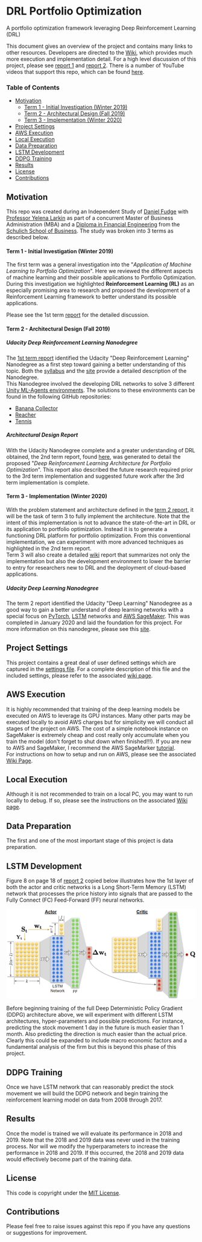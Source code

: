 # DRL Portfolio Optimization
A portfolio optimization framework leveraging Deep Reinforcement Learning (DRL)

This document gives an overview of the project and contains many links to other resources.  Developers are directed 
to the [Wiki](https://github.com/daniel-fudge/DRL-Portfolio-Optimization/wiki), which provides much more execution and
implementation detail.  For a high level discussion of this project, please see [report 1](docs/report1.pdf) and 
[report 2](docs/report2.pdf).  There is a number of YouTube videos that support this repo, which can be found [here](https://youtu.be/w2r8ffcBVSo).
  
### Table of Contents
- [Motivation](#motivation)
  - [Term 1 - Initial Investigation (Winter 2019)](#term-1---initial-investigation-winter-2019)
  - [Term 2 - Architectural Design (Fall 2019)](#term-2---architectural-design-fall-2019)
  - [Term 3 - Implementation (Winter 2020)](#term-3---implementation-winter-2020)
- [Project Settings](#project-settings)
- [AWS Execution](#aws-execution)
- [Local Execution](#local-execution)
- [Data Preparation](#data-preparation)
- [LSTM Development](#lstm-development)
- [DDPG Training](#ddpg-training)
- [Results](#results)
- [License](#license)
- [Contributions](#contributions)

## Motivation
This repo was created during an Independent Study of [Daniel Fudge](https://www.linkedin.com/in/daniel-fudge) with [Professor Yelena Larkin](https://www.linkedin.com/in/yelena-larkin-6b7b361b/) 
as part of a concurrent Master of Business Administration (MBA) and a [Diploma in Financial Engineering](https://schulich.yorku.ca/programs/fnen/)
from the [Schulich School of Business](https://schulich.yorku.ca/).  The study was broken into 3 terms as described 
below.

#### Term 1 - Initial Investigation (Winter 2019)
The first term was a general investigation into the "_Application of Machine Learning to Portfolio Optimization_".  Here 
we reviewed the different aspects of machine learning and their possible applications to Portfolio Optimization.  During 
this investigation we highlighted **Reinforcement Learning (RL)** as an especially promising area to research and 
proposed the development of a Reinforcement Learning framework to better understand its possible applications.  

Please see the 1st term [report](docs/report1.pdf) for the detailed discussion.  

#### Term 2 - Architectural Design (Fall 2019)
##### Udacity Deep Reinforcement Learning Nanodegree
The [1st term report](docs/report1.pdf) identified the Udacity "Deep Reinforcement Learning" 
Nanodegree as a first step toward gaining a better understanding of this topic.  Both the [syllabus](docs/DRL_Nanodegree_Syllabus.pdf)
and the [site](https://www.udacity.com/course/deep-reinforcement-learning-nanodegree--nd893) provide a detailed 
description of the Nanodegree.  
This Nanodegree involved the developing DRL networks to solve 3 different [Unity ML-Agents environments](https://unity3d.com/machine-learning/).
The solutions to these environments can be found in the following GitHub repositories:
- [Banana Collector](https://github.com/daniel-fudge/banana_hunter)
- [Reacher](https://github.com/daniel-fudge/reinforcement-learning-reacher)
- [Tennis](https://github.com/daniel-fudge/reinforcement-learning-tennis)

##### Architectural Design Report
With the Udacity Nanodegree complete and a greater understanding of DRL obtained, the 2nd term report, found [here](docs/report2.pdf), 
was generated to detail the proposed "_Deep Reinforcement Learning Architecture for Portfolio Optimization_".  This 
report also described the future research required prior to the 3rd term implementation and suggested future work after 
the 3rd term implementation is complete.  

#### Term 3 - Implementation (Winter 2020)
With the problem statement and architecture defined in the [term 2 report](docs/report2.pdf), it will be the task of 
term 3 to fully implement the architecture.  Note that the intent of this implementation is not to advance the 
state-of-the-art in DRL or its application to portfolio optimization.  Instead it is to generate a functioning DRL 
platform for portfolio optimization.  From this conventional implementation, we can experiment with more advanced 
techniques as highlighted in the 2nd term report.   
Term 3 will also create a detailed [wiki](https://github.com/daniel-fudge/DRL-Portfolio-Optimization/wiki) report that 
summarizes not only the implementation but also the development environment to lower the barrier to entry for 
researchers new to DRL and the deployment of cloud-based applications.   

##### Udacity Deep Learning Nanodegree
The term 2 report identified the Udacity "Deep Learning" Nanodegree as a good way to gain a better understand of deep 
learning networks with a special focus on [PyTorch](https://pytorch.org/), [LSTM](https://colah.github.io/posts/2015-08-Understanding-LSTMs/)
networks and [AWS SageMaker](https://aws.amazon.com/sagemaker/).  This was completed in January 2020 and laid the 
foundation for this project.  For more information on this nanodegree, please see this [site](https://www.udacity.com/course/deep-learning-nanodegree--nd101). 

## Project Settings
This project contains a great deal of user defined settings which are captured in the [settings file](settings.yml).
For a complete description of this file and the included settings, please refer to the associated [wiki page](https://github.com/daniel-fudge/DRL-Portfolio-Optimization/wiki/Settings-File-Format).

## AWS Execution
It is highly recommended that training of the deep learning models be executed on AWS to leverage its GPU instances.
Many other parts may be executed locally to avoid AWS charges but for simplicity we will conduct all stages of the 
project on AWS.  The cost of a simple notebook instance on SageMaker is extremely cheap and cost really only accumulate 
when you train the model (don't forget to shut down when finished!!!).  If you are new to AWS and SageMaker, I recommend 
the AWS SageMarker [tutorial](https://aws.amazon.com/getting-started/tutorials/build-train-deploy-machine-learning-model-sagemaker/).   
For instructions on how to setup and run on AWS, please see the associated [Wiki Page](https://github.com/daniel-fudge/DRL-Portfolio-Optimization/wiki/AWS-Execution).

## Local Execution
Although it is not recommended to train on a local PC, you may want to run locally to debug.  If so, please see the 
instructions on the associated [Wiki page](https://github.com/daniel-fudge/DRL-Portfolio-Optimization/wiki/Local-Execution).
 
## Data Preparation
The first and one of the most important stage of this project is data preparation.

## LSTM Development
Figure 8 on page 18 of [report 2](docs/report2.pdf) copied below illustrates how the 1st layer of both the actor and 
critic networks is a Long Short-Term Memory (LSTM) network that processes the price history into signals that are passed 
to the Fully Connect (FC)  Feed-Forward (FF) neural networks.    

![ddpg](docs/ddpg.png)

Before beginning training of the full Deep Deterministic Policy Gradient (DDPG) architecture above, we will experiment 
with different LSTM architectures, hyper-parameters and possible predictions.  For instance, predicting the stock 
movement 1 day in the future is much easier than 1 month.  Also predicting the direction is much easier than the actual
price.  Clearly this could be expanded to include macro economic factors and a fundamental analysis of the firm but this
is beyond this phase of this project.    

## DDPG Training
Once we have LSTM network that can reasonably predict the stock movement we will build the DDPG network and begin 
training the reinforcement learning model on data from 2008 through 2017.

## Results
Once the model is trained we will evaluate its performance in 2018 and 2019.  Note that the 2018 and 2019 data was never 
used in the training process.  Nor will we modify the hyperparameters to increase the performance in 2018 and 2019.  If
this occurred, the 2018 and 2019 data would effectively become part of the training data.  

## License
This code is copyright under the [MIT License](LICENSE).

## Contributions
Please feel free to raise issues against this repo if you have any questions or suggestions for improvement.

